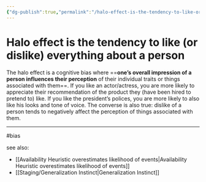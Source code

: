 ```yaml
---
{"dg-publish":true,"permalink":"/halo-effect-is-the-tendency-to-like-or-dislike-everything-about-a-person/"}
---
```


# Halo effect is the tendency to like (or dislike) everything about a person

The halo effect is a cognitive bias where ==**one’s overall impression of a person influences their perception** of their individual traits or things associated with them==. If you like an actor/actress, you are more likely to appreciate their recommendation of the product they (have been hired to pretend to) like. If you like the president’s polices, you are more likely to also like his looks and tone of voice. The converse is also true: dislike of a person tends to negatively affect the perception of things associated with them.

---
#bias 

see also:
- [[Availability Heuristic overestimates likelihood of events\|Availability Heuristic overestimates likelihood of events]]
- [[Staging/Generalization Instinct\|Generalization Instinct]]